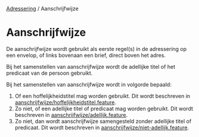 [Adressering](/personen/informatieproducten/adressering) / Aanschrijfwijze

# Aanschrijfwijze

De aanschrijfwijze wordt gebruikt als eerste regel(s) in de adressering op een envelop, of links bovenaan een brief, direct boven het adres.

Bij het samenstellen van aanschrijfwijze wordt de adellijke titel of het predicaat van de persoon gebruikt.

Bij het samenstellen van aanschrijfwijze wordt in volgorde bepaald:
1. Of een hoffelijkheidstitel mag worden gebruikt. Dit wordt beschreven in [aanschrijfwijze/hoffelijkheidstitel.feature](/features/persoon/adressering/aanschrijfwijze/hoffelijkheidstitel.feature).
2. Zo niet, of een adellijke titel of predicaat mag worden gebruikt. Dit wordt beschreven in [aanschrijfwijze/adellijk.feature](/features/persoon/adressering/aanschrijfwijze/adellijk.feature).
3. Zo niet, dan wordt aanschrijfwijze samengesteld zonder adellijke titel of predicaat. Dit wordt beschreven in [aanschrijfwijze/niet-adellijk.feature](/features/persoon/adressering/aanschrijfwijze/niet-adellijk.feature).